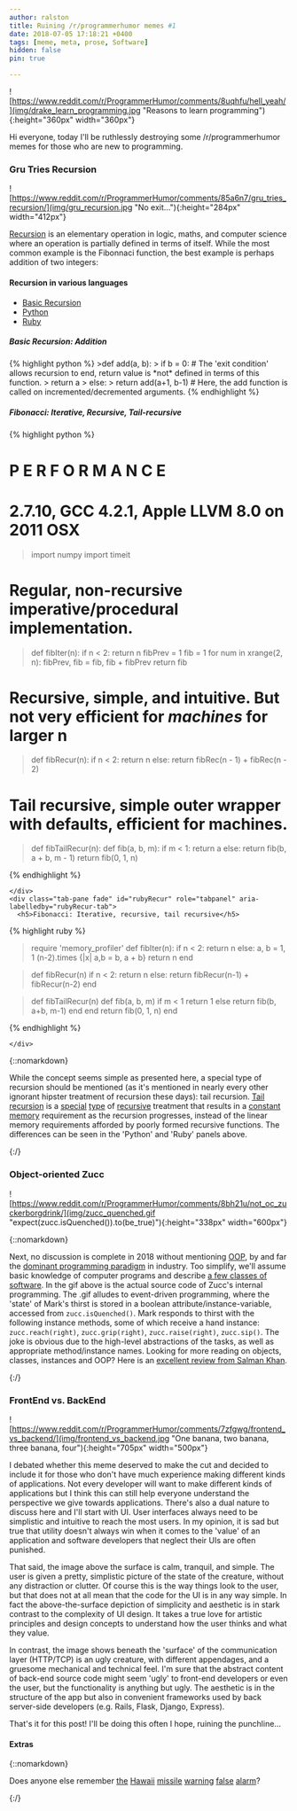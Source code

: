 ```yaml
---
author: ralston
title: Ruining /r/programmerhumor memes #1
date: 2018-07-05 17:18:21 +0400
tags: [meme, meta, prose, Software]
hidden: false
pin: true

---
```


![https://www.reddit.com/r/ProgrammerHumor/comments/8uqhfu/hell_yeah/](img/drake_learn_programming.jpg "Reasons to learn programming"){:height="360px" width="360px"}

Hi everyone, today I'll be ruthlessly destroying some /r/programmerhumor memes for those who are new to programming.

### Gru Tries Recursion

![https://www.reddit.com/r/ProgrammerHumor/comments/85a6n7/gru_tries_recursion/](img/gru_recursion.jpg "No exit..."){:height="284px" width="412px"}

[Recursion](https://en.wikipedia.org/wiki/Recursion) is an elementary operation in logic, maths, and computer science where an operation is partially defined in terms of itself. While the most common example is the Fibonnaci function, the best example is perhaps addition of two integers:

<h4>Recursion in various languages</h4>
<div role="navigation">
<ul class="nav nav-tabs" role="tablist">
<li class="nav-item">
<a id="basicRecur-tab" class="nav-link active" data-toggle="tab" href="#basicRecur" role="tab" aria-controls="basicRecur" aria-selected="true">Basic Recursion</a>
</li>
  <li class="nav-item">
  <a id="pythonRecur-tab" class="nav-link" data-toggle="tab" href="#pythonRecur" role="tab" aria-controls="pythonRecur" aria-selected="true">Python</a>
  </li>
    <li class="nav-item">
      <a id="rubyRecur-tab" class="nav-link" data-toggle="tab" href="#rubyRecur" role="tab" aria-controls="rubyRecur" aria-selected="false">Ruby</a>
    </li>
  </ul>
  <div class="tab-content">
  <div class="tab-pane fade show active" id="basicRecur" role="tabpanel" aria-labelledby="pythonRecur-tab">
  <h5>Basic Recursion: Addition</h5>
  {% highlight python %}
>def add(a, b):
>  if b = 0: # The 'exit condition' allows recursion to end, return value is *not* defined in terms of this function.
>    return a
>  else:
>    return add(a+1, b-1) # Here, the add function is called on incremented/decremented arguments. 
  {% endhighlight %}
</div>
    <div class="tab-pane fade" id="pythonRecur" role="tabpanel" aria-labelledby="pythonRecur-tab">
      <h5>Fibonacci: Iterative, Recursive, Tail-recursive</h5>

{% highlight python %}
# P E R F O R M A N C E
# 2.7.10, GCC 4.2.1, Apple LLVM 8.0 on 2011 OSX
>import numpy
>import timeit
# Regular, non-recursive imperative/procedural implementation.
>def fibIter(n):
>  if n < 2:
>    return n
>  fibPrev = 1
>  fib = 1
>  for num in xrange(2, n):
>    fibPrev, fib = fib, fib + fibPrev
>  return fib
# Recursive, simple, and intuitive. But not very efficient for *machines* for larger n
>def fibRecur(n):
>  if n < 2:
>    return n
>  else:
>    return fibRec(n - 1) + fibRec(n - 2)
# Tail recursive, simple outer wrapper with defaults, efficient for machines.
>def fibTailRecur(n):
>  def fib(a, b, m):
>    if m < 1:
>      return a
>    else:
>      return fib(b, a + b, m - 1)
>  return fib(0, 1, n)

{% endhighlight %}


    </div>
    <div class="tab-pane fade" id="rubyRecur" role="tabpanel" aria-labelledby="rubyRecur-tab">
      <h5>Fibonacci: Iterative, recursive, tail recursive</h5>
{% highlight ruby %}
>require 'memory_profiler'
>def fibIter(n):
>  if n < 2:
>    return n
>  else:
>    a, b = 1, 1
>    (n-2).times {|x| a,b = b, a + b}
>  return n
>end

>def fibRecur(n)
>  if n < 2:
>    return n
>  else:
>    return fibRecur(n-1) + fibRecur(n-2)
>end

>def fibTailRecur(n)
>  def fib(a, b, m)
>    if m < 1
>      return 1
>    else
>      return fib(b, a+b, m-1)
>    end
>  end
>  return fib(0, 1, n)
>end

>
{% endhighlight %}
      
    </div>
  </div>
</div>


{::nomarkdown}
<p>
While the concept seems simple as presented here, a special type of recursion should be mentioned (as it's mentioned in nearly every other ignorant hipster treatment of recursion these days): tail recursion. <a href="#" data-toggle="popover" title="" data-placement="auto" data-trigger="hover" data-html=true data-content='<img src="img/pooh_recursion.gif" height="100%" width="100%" />'>Tail recursion</a> is a <a href="#" data-toggle="popover" title="cat.exe has stopped working" data-placement="auto" data-trigger="hover" data-html=true data-content='<img src="img/cat_tail_recursion.jpg" height="100%" width="100%" />'>special</a> <a href="#" data-toggle="popover" title="HotlinePing.jpg" data-placement="auto" data-trigger="hover" data-html=true data-content='<img src="img/drake_memes_without_recursion.jpg" height="100%" width="100%" />'>type</a> of <a href="#" data-toggle="popover" title="Wonder when these guys will pop up again..." data-placement="auto" data-trigger="hover" data-html=true data-content='<img src="img/creed_recursion_look_at_this_photograph.jpg" height="100%" width="100%" />'>recursive</a> treatment that results in a <a href="#" data-toggle="popover" title="There are two types of people in the world..." data-placement="auto" data-trigger="hover" data-html=true data-content='<img src="img/xkcd_tail_recursion.png" height="100%" width="100%" />'>constant memory</a> requirement as the recursion progresses, instead of the linear memory requirements afforded by poorly formed recursive functions. The differences can be seen in the 'Python' and 'Ruby' panels above.
</p>
{:/}

### Object-oriented Zucc

![https://www.reddit.com/r/ProgrammerHumor/comments/8bh21u/not_oc_zuckerborgdrink/](img/zucc_quenched.gif "expect(zucc.isQuenched()).to(be_true)"){:height="338px" width="600px"}

{::nomarkdown}

<p>Next, no discussion is complete in 2018 without mentioning <a href="https://en.wikipedia.org/wiki/Object-oriented_programming">OOP</a>, by and far the <a href="https://en.wikipedia.org/wiki/Comparison_of_multi-paradigm_programming_languages">dominant programming paradigm</a> in industry. Too simplify, we'll assume basic knowledge of computer programs and describe <a href="#" id="listly" data-toggle="popover" data-placement="auto" data-trigger="hover" data-html="true" data-content="<div><ul><li>Scripts / Command-line utilities (e.g. <code class='highlighter-rouge'>cat</code>, <code class='highlighter-rouge'>example.py</code>, <code class='highlighter-rouge'>git</code>, <code class='highlighter-rouge'>apt-get</code>)</li><li>Libraries</li><li>Thick applications:<ul><li>Applications, utilities, games, etc.</li><li>Web servers</li><ul><li>Websites (optional db)</li><li>Databases (and related terminology)</li><li>REST/SOAP services (no GUI)</li></ul></ul></li></ul></div>">a few classes of software</a>. In the gif above is the actual source code of Zucc's internal programming. The .gif alludes to event-driven programming, where the 'state' of Mark's thirst is stored in a boolean attribute/instance-variable, accessed from <code class='highlighter-rouge'>zucc.isQuenched()</code>. Mark responds to thirst with the following instance methods, some of which receive a hand instance: <code class='highlighter-rouge'>zucc.reach(right)</code>, <code class='highlighter-rouge'>zucc.grip(right)</code>, <code class='highlighter-rouge'>zucc.raise(right)</code>, <code class='highlighter-rouge'>zucc.sip()</code>. The joke is obvious due to the high-level abstractions of the tasks, as well as appropriate method/instance names. Looking for more reading on objects, classes, instances and OOP? Here is an <a href="https://www.khanacademy.org/computing/computer-programming/programming/object-oriented/a/review-object-oriented-design">excellent review from Salman Khan</a>.</p>
{:/}

### FrontEnd vs. BackEnd

![https://www.reddit.com/r/ProgrammerHumor/comments/7zfgwg/frontend_vs_backend/](img/frontend_vs_backend.jpg "One banana, two banana, three banana, four"){:height="705px" width="500px"}

I debated whether this meme deserved to make the cut and decided to include it for those who don't have much experience making different kinds of applications. Not every developer will want to make different kinds of applications but I think this can still help everyone understand the perspective we give towards applications. There's also a dual nature to discuss here and I'll start with UI. User interfaces always need to be simplistic and intuitive to reach the most users. In my opinion, it is sad but true that utility doesn't always win when it comes to the 'value' of an application and software developers that neglect their UIs are often punished.

That said, the image above the surface is calm, tranquil, and simple. The user is given a pretty, simplistic picture of the state of the creature, without any distraction or clutter. Of course this is the way things look to the user, but that does not at all mean that the code for the UI is in any way simple. In fact the above-the-surface depiction of simplicity and aesthetic is in stark contrast to the complexity of UI design. It takes a true love for artistic principles and design concepts to understand how the user thinks and what they value.

In contrast, the image shows beneath the 'surface' of the communication layer (HTTP/TCP) is an ugly creature, with different appendages, and a gruesome mechanical and technical feel. I'm sure that the abstract content of back-end source code might seem 'ugly' to front-end developers or even the user, but the functionality is anything but ugly. The aesthetic is in the structure of the app but also in convenient frameworks used by back server-side developers (e.g. Rails, Flask, Django, Express).



That's it for this post! I'll be doing this often I hope, ruining the punchline...



#### Extras


{::nomarkdown}
<p>
Does anyone else remember <a href="#" data-toggle="popover" title="You're all wrong. This is why it happened. https://goo.gl/KyLh7Y" data-placement="auto" data-trigger="hover" data-html=true data-content='<img src="img/hawaii_missile1.png" height="100%" width="100%" />'>the</a> <a href="#" data-toggle="popover" title="REAL Screenshot from Hawaii Warning System (ACTUAL!) https://goo.gl/MeYRZD" data-placement="auto" data-trigger="hover" data-html=true data-content='<img src="img/hawaii_missile2.gif" height="100%" width="100%" />'>Hawaii</a> <a href="#" data-toggle="popover" title="The Missile Alert System used simple HTML! How bad could it be?! https://goo.gl/rE5g7n" data-placement="auto" data-trigger="hover" data-html=true data-content='<img src="img/hawaii_missile3.gif" height="100%" width="100%" />'>missile</a> <a href="#" data-toggle="popover" title="A Github solution to the Hawaii missile alert https://goo.gl/6MoXNW" data-placement="auto" data-trigger="hover" data-html=true data-content='<img src="img/hawaii_missile4.png" height="100%" width="100%" />'>warning</a> <a href="#" data-toggle="popover" title="What if /r/ProgrammerHumor was responsible for the Missile Alert UI https://goo.gl/RznXCt" data-placement="auto" data-trigger="hover" data-html=true data-content='<img src="img/hawaii_missile5.gif" height="100%" width="100%" />'>false</a> <a href="#" data-toggle="popover" title="Hawaii alert system, confirmed UI. Made by EA https://goo.gl/98TGe6" data-placement="auto" data-trigger="hover" data-html=true data-content='<img src="img/hawaii_missile6.png" height="100%" width="100%" />'>alarm</a>?

</p>
{:/}

